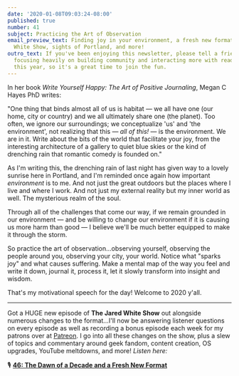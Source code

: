 ```yaml
---
date: '2020-01-08T09:03:24-08:00'
published: true
number: 41
subject: Practicing the Art of Observation
email_preview_text: Finding joy in your environment, a fresh new format for The Jared
  White Show, sights of Portland, and more!
outro_text: If you've been enjoying this newsletter, please tell a friend! I'll be
  focusing heavily on building community and interacting more with readers and listeners
  this year, so it's a great time to join the fun.
---
```


In her book _Write Yourself Happy: The Art of Positive Journaling_, Megan C Hayes PhD writes:

"One thing that binds almost all of us is habitat — we all have one (our home, city or country) and we all ultimately share one (the planet). Too often, we ignore our surroundings; we conceptualize 'us' and 'the environment', not realizing that this — _all of this!_ — is the environment. We are in it. Write about the bits of the world that facilitate your joy, from the interesting architecture of a gallery to quiet blue skies or the kind of drenching rain that romantic comedy is founded on."

As I'm writing this, the drenching rain of last night has given way to a lovely sunrise here in Portland, and I'm reminded once again how important _environment_ is to me. And not just the great outdoors but the places where I live and where I work. And not just my external reality but my inner world as well. The mysterious realm of the soul.

Through all of the challenges that come our way, if we remain grounded in our environment — and be willing to change our environment if it is causing us more harm than good — I believe we'll be much better equipped to make it through the storm.

So practice the art of observation…observing yourself, observing the people around you, observing your city, your world. Notice what "sparks joy" and what causes suffering. Make a mental map of the way you feel and write it down, journal it, process it, let it slowly transform into insight and wisdom.

That's my motivational speech for the day! Welcome to 2020 y'all.

---

Got a HUGE new episode of **The Jared White Show** out alongside numerous changes to the format…I'll now be answering listener questions on every episode as well as recording a bonus episode each week for my patrons over at [Patreon](https://patreon.com/essentiallifejared). I go into all these changes on the show, plus a slew of topics and commentary around geek fandom, content creation, OS upgrades, YouTube meltdowns, and more! _Listen here:_

🎙 **[46: The Dawn of a Decade and a Fresh New Format ](https://jaredwhite.com/podcast/46/)**